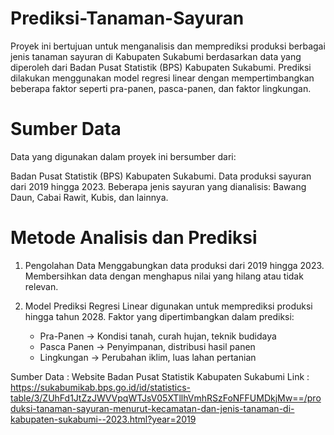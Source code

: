 # Prediksi-Tanaman-Sayuran

Proyek ini bertujuan untuk menganalisis dan memprediksi produksi berbagai jenis tanaman sayuran di Kabupaten Sukabumi berdasarkan data yang diperoleh dari Badan Pusat Statistik (BPS) Kabupaten Sukabumi. Prediksi dilakukan menggunakan model regresi linear dengan mempertimbangkan beberapa faktor seperti pra-panen, pasca-panen, dan faktor lingkungan.

# Sumber Data
Data yang digunakan dalam proyek ini bersumber dari:

Badan Pusat Statistik (BPS) Kabupaten Sukabumi.
Data produksi sayuran dari 2019 hingga 2023.
Beberapa jenis sayuran yang dianalisis: Bawang Daun, Cabai Rawit, Kubis, dan lainnya.

# Metode Analisis dan Prediksi
1. Pengolahan Data
   Menggabungkan data produksi dari 2019 hingga 2023.
   Membersihkan data dengan menghapus nilai yang hilang atau tidak relevan.
   
2. Model Prediksi
   Regresi Linear digunakan untuk memprediksi produksi hingga tahun 2028.
   Faktor yang dipertimbangkan dalam prediksi:
     * Pra-Panen → Kondisi tanah, curah hujan, teknik budidaya
     * Pasca Panen → Penyimpanan, distribusi hasil panen
     * Lingkungan → Perubahan iklim, luas lahan pertanian

Sumber Data : Website Badan Pusat Statistik Kabupaten Sukabumi
Link : https://sukabumikab.bps.go.id/id/statistics-table/3/ZUhFd1JtZzJWVVpqWTJsV05XTllhVmhRSzFoNFFUMDkjMw==/produksi-tanaman-sayuran-menurut-kecamatan-dan-jenis-tanaman-di-kabupaten-sukabumi--2023.html?year=2019
